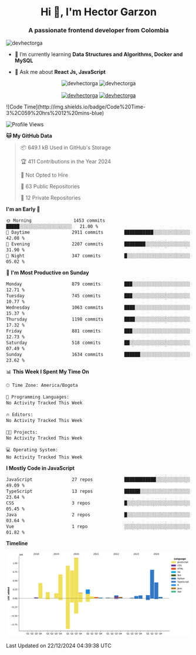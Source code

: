 <h1 align="center">Hi 👋, I'm Hector Garzon</h1>
<h3 align="center">A passionate frontend developer from Colombia</h3>

<p align="left"> <img src="https://komarev.com/ghpvc/?username=devhectorga" alt="devhectorga" /> </p>

- 🌱 I’m currently learning **Data Structures and Algorithms, Docker and MySQL**

- 💬 Ask me about **React Js, JavaScript**

<p align="center"> <img src="https://github-readme-stats.vercel.app/api?username=devhectorga&count_private=true&show_icons=true" alt="devhectorga" /> <img src="https://github-readme-stats.vercel.app/api/top-langs/?username=devhectorga&layout=compact" alt="devhectorga" /></p>

<p align="center">
<a href="https://twitter.com/devhectorga" target="blank"><img align="center" src="https://cdn.jsdelivr.net/npm/simple-icons@3.0.1/icons/twitter.svg" alt="devhectorga" height="20" width="20" /></a>
<a href="https://linkedin.com/in/devhectorga" target="blank"><img align="center" src="https://cdn.jsdelivr.net/npm/simple-icons@3.0.1/icons/linkedin.svg" alt="devhectorga" height="20" width="20" /></a>
</p>
<!--START_SECTION:waka-->
![Code Time](http://img.shields.io/badge/Code%20Time-3%2C059%20hrs%2012%20mins-blue)

![Profile Views](http://img.shields.io/badge/Profile%20Views-0-blue)

**🐱 My GitHub Data** 

> 📦 649.1 kB Used in GitHub's Storage 
 > 
> 🏆 411 Contributions in the Year 2024
 > 
> 🚫 Not Opted to Hire
 > 
> 📜 63 Public Repositories 
 > 
> 🔑 12 Private Repositories 
 > 
**I'm an Early 🐤** 

```text
🌞 Morning                1453 commits        █████░░░░░░░░░░░░░░░░░░░░   21.00 % 
🌆 Daytime                2911 commits        ███████████░░░░░░░░░░░░░░   42.08 % 
🌃 Evening                2207 commits        ████████░░░░░░░░░░░░░░░░░   31.90 % 
🌙 Night                  347 commits         █░░░░░░░░░░░░░░░░░░░░░░░░   05.02 % 
```
📅 **I'm Most Productive on Sunday** 

```text
Monday                   879 commits         ███░░░░░░░░░░░░░░░░░░░░░░   12.71 % 
Tuesday                  745 commits         ███░░░░░░░░░░░░░░░░░░░░░░   10.77 % 
Wednesday                1063 commits        ████░░░░░░░░░░░░░░░░░░░░░   15.37 % 
Thursday                 1198 commits        ████░░░░░░░░░░░░░░░░░░░░░   17.32 % 
Friday                   881 commits         ███░░░░░░░░░░░░░░░░░░░░░░   12.73 % 
Saturday                 518 commits         ██░░░░░░░░░░░░░░░░░░░░░░░   07.49 % 
Sunday                   1634 commits        ██████░░░░░░░░░░░░░░░░░░░   23.62 % 
```


📊 **This Week I Spent My Time On** 

```text
🕑︎ Time Zone: America/Bogota

💬 Programming Languages: 
No Activity Tracked This Week

🔥 Editors: 
No Activity Tracked This Week

🐱‍💻 Projects: 
No Activity Tracked This Week

💻 Operating System: 
No Activity Tracked This Week
```

**I Mostly Code in JavaScript** 

```text
JavaScript               27 repos            ████████████░░░░░░░░░░░░░   49.09 % 
TypeScript               13 repos            ██████░░░░░░░░░░░░░░░░░░░   23.64 % 
CSS                      3 repos             █░░░░░░░░░░░░░░░░░░░░░░░░   05.45 % 
Java                     2 repos             █░░░░░░░░░░░░░░░░░░░░░░░░   03.64 % 
Vue                      1 repo              ░░░░░░░░░░░░░░░░░░░░░░░░░   01.82 % 
```



**Timeline**

![Lines of Code chart](https://raw.githubusercontent.com/devHectorGa/devHectorGa/master/assets/bar_graph.png)


 Last Updated on 22/12/2024 04:39:38 UTC
<!--END_SECTION:waka-->
